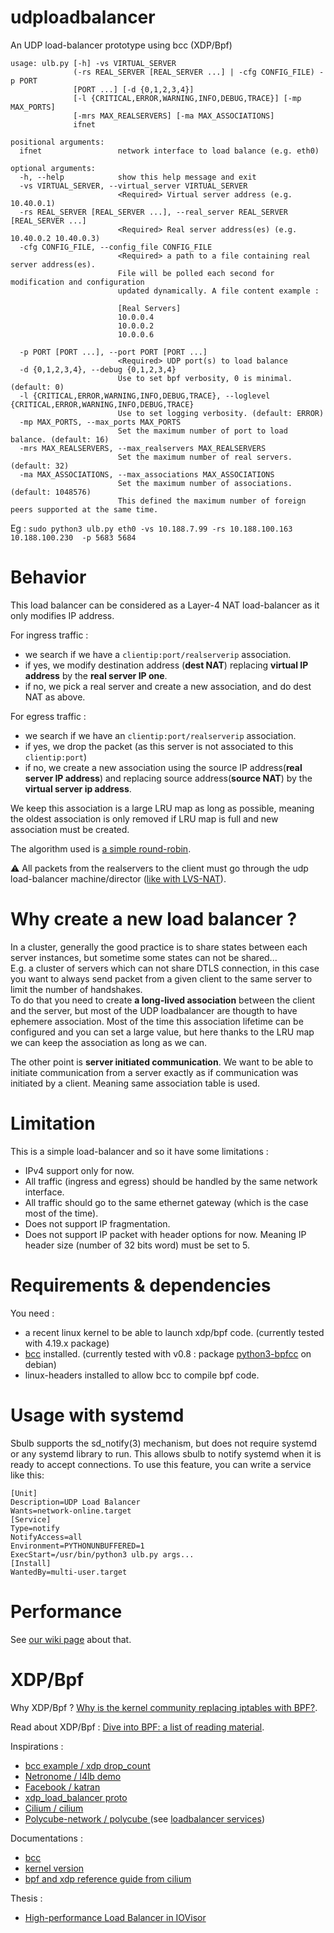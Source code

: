 # udploadbalancer
An UDP load-balancer prototype using bcc (XDP/Bpf)

```
usage: ulb.py [-h] -vs VIRTUAL_SERVER
              (-rs REAL_SERVER [REAL_SERVER ...] | -cfg CONFIG_FILE) -p PORT
              [PORT ...] [-d {0,1,2,3,4}]
              [-l {CRITICAL,ERROR,WARNING,INFO,DEBUG,TRACE}] [-mp MAX_PORTS]
              [-mrs MAX_REALSERVERS] [-ma MAX_ASSOCIATIONS]
              ifnet

positional arguments:
  ifnet                 network interface to load balance (e.g. eth0)

optional arguments:
  -h, --help            show this help message and exit
  -vs VIRTUAL_SERVER, --virtual_server VIRTUAL_SERVER
                        <Required> Virtual server address (e.g. 10.40.0.1)
  -rs REAL_SERVER [REAL_SERVER ...], --real_server REAL_SERVER [REAL_SERVER ...]
                        <Required> Real server address(es) (e.g. 10.40.0.2 10.40.0.3)
  -cfg CONFIG_FILE, --config_file CONFIG_FILE
                        <Required> a path to a file containing real server address(es). 
                        File will be polled each second for modification and configuration
                        updated dynamically. A file content example :
                        
                        [Real Servers]
                        10.0.0.4
                        10.0.0.2
                        10.0.0.6
                        
  -p PORT [PORT ...], --port PORT [PORT ...]
                        <Required> UDP port(s) to load balance
  -d {0,1,2,3,4}, --debug {0,1,2,3,4}
                        Use to set bpf verbosity, 0 is minimal. (default: 0)
  -l {CRITICAL,ERROR,WARNING,INFO,DEBUG,TRACE}, --loglevel {CRITICAL,ERROR,WARNING,INFO,DEBUG,TRACE}
                        Use to set logging verbosity. (default: ERROR)
  -mp MAX_PORTS, --max_ports MAX_PORTS
                        Set the maximum number of port to load balance. (default: 16)
  -mrs MAX_REALSERVERS, --max_realservers MAX_REALSERVERS
                        Set the maximum number of real servers. (default: 32)
  -ma MAX_ASSOCIATIONS, --max_associations MAX_ASSOCIATIONS
                        Set the maximum number of associations. (default: 1048576)
                        This defined the maximum number of foreign peers supported at the same time.
```
Eg : `sudo python3 ulb.py eth0 -vs 10.188.7.99 -rs 10.188.100.163 10.188.100.230  -p 5683 5684
`

# Behavior
This load balancer can be considered as a Layer-4 NAT load-balancer as it only modifies IP address.

For ingress traffic : 
- we search if we have a `clientip:port/realserverip` association.
- if yes, we modify destination address (**dest NAT**) replacing **virtual IP address** by the **real server IP one**.
- if no, we pick a real server and create a new association, and do dest NAT as above.

For egress traffic :
- we search if we have an `clientip:port/realserverip` association.
- if yes, we drop the packet (as this server is not associated to this `clientip:port`)
- if no, we create a new association using the source IP address(**real server IP address**) and replacing source address(**source NAT**) by the **virtual server ip address**.

We keep this association is a large LRU map as long as possible, meaning the oldest association is only removed if LRU map is full and new association must be created.

The algorithm used is [a simple round-robin](https://github.com/sbernard31/udploadbalancer/issues/8).

:warning: All packets from the realservers to the client must go through the udp load-balancer machine/director ([like with LVS-NAT](http://www.austintek.com/LVS/LVS-HOWTO/HOWTO/LVS-HOWTO.LVS-NAT.html#NAT_default_gw)).

# Why create a new load balancer ?
In a cluster, generally the good practice is to share states between each server instances, but sometime some states can not be shared...  
E.g. a cluster of servers which can not share DTLS connection, in this case you want to always send packet from a given client to the same server to limit the number of handshakes.  
To do that you need to create **a long-lived association** between the client and the server, but most of the UDP loadbalancer are thougth to have ephemere association. Most of the time this association lifetime can be configured and you can set a large value, but here thanks to the LRU map we can keep the association as long as we can.

The other point is **server initiated communication**. We want to be able to initiate communication from a server exactly as if communication was initiated by a client. Meaning same association table is used.

# Limitation
This is a simple load-balancer and so it have some limitations :

- IPv4 support only for now.
- All traffic (ingress and egress) should be handled by the same network interface.
- All traffic should go to the same ethernet gateway (which is the case most of the time).
- Does not support IP fragmentation.
- Does not support IP packet with header options for now. Meaning IP header size (number of 32 bits word) must be set to 5.

# Requirements & dependencies
You need : 
 - a recent linux kernel to be able to launch xdp/bpf code. (currently tested with 4.19.x package)
 - [bcc](https://github.com/iovisor/bcc) installed. (currently tested with v0.8 : package [python3-bpfcc](https://packages.debian.org/search?suite=all&section=all&arch=any&searchon=names&keywords=python3-bpfcc) on debian)
 - linux-headers installed to allow bcc to compile bpf code.

# Usage with systemd

Sbulb supports the sd_notify(3) mechanism, but does not require systemd or any systemd library to run. This allows sbulb to notify systemd when it is ready to accept connections. To use this feature, you can write a service like this:

    [Unit]
    Description=UDP Load Balancer
    Wants=network-online.target
    [Service]
    Type=notify
    NotifyAccess=all
    Environment=PYTHONUNBUFFERED=1
    ExecStart=/usr/bin/python3 ulb.py args...
    [Install]
    WantedBy=multi-user.target

# Performance 
See [our wiki page](https://github.com/AirVantage/sbulb/wiki/Benchmark) about that.
 
# XDP/Bpf

Why XDP/Bpf ? [Why is the kernel community replacing iptables with BPF?](https://cilium.io/blog/2018/04/17/why-is-the-kernel-community-replacing-iptables/).

Read about XDP/Bpf : [Dive into BPF: a list of reading material](https://qmonnet.github.io/whirl-offload/2016/09/01/dive-into-bpf/).

Inspirations :
- [bcc example / xdp drop_count](https://github.com/iovisor/bcc/blob/master/examples/networking/xdp/xdp_drop_count.py)
- [Netronome / l4lb demo](https://github.com/Netronome/bpf-samples/tree/master/l4lb)
- [Facebook / katran](https://github.com/facebookincubator/katran)
- [xdp_load_balancer proto](https://gist.github.com/summerwind/080750455a396a1b1ba78938b3178f6b)
- [Cilium / cilium](https://github.com/cilium/cilium)
- [Polycube-network / polycube ](https://github.com/polycube-network/polycube) (see [loadbalancer services](https://github.com/polycube-network/polycube/tree/master/src/services))

Documentations :
 - [bcc](https://github.com/iovisor/bcc/blob/master/docs/reference_guide.md)
 - [kernel version](https://github.com/iovisor/bcc/blob/master/docs/kernel-versions.md)
 - [bpf and xdp reference guide from cilium](https://cilium.readthedocs.io/en/v1.5/bpf/)
 
Thesis : 
 - [High-performance Load Balancer in IOVisor](https://webthesis.biblio.polito.it/7498/1/tesi.pdf)

